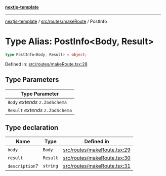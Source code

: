 [**nextjs-template**](../../../../README.md)

---

[nextjs-template](../../../../README.md) / [src/routes/makeRoute](../README.md) / PostInfo

# Type Alias: PostInfo\<Body, Result\>

```ts
type PostInfo<Body, Result> = object;
```

Defined in: [src/routes/makeRoute.tsx:28](https://github.com/Its-Satyajit/nextjs-template/blob/a020f2e64682696d16eea8be5c54d400aa09764e/src/routes/makeRoute.tsx#L28)

## Type Parameters

| Type Parameter                   |
| -------------------------------- |
| `Body` _extends_ `z.ZodSchema`   |
| `Result` _extends_ `z.ZodSchema` |

## Type declaration

| Name                                    | Type     | Defined in                                                                                                                                                |
| --------------------------------------- | -------- | --------------------------------------------------------------------------------------------------------------------------------------------------------- |
| <a id="body"></a> `body`                | `Body`   | [src/routes/makeRoute.tsx:29](https://github.com/Its-Satyajit/nextjs-template/blob/a020f2e64682696d16eea8be5c54d400aa09764e/src/routes/makeRoute.tsx#L29) |
| <a id="result"></a> `result`            | `Result` | [src/routes/makeRoute.tsx:30](https://github.com/Its-Satyajit/nextjs-template/blob/a020f2e64682696d16eea8be5c54d400aa09764e/src/routes/makeRoute.tsx#L30) |
| <a id="description"></a> `description`? | `string` | [src/routes/makeRoute.tsx:31](https://github.com/Its-Satyajit/nextjs-template/blob/a020f2e64682696d16eea8be5c54d400aa09764e/src/routes/makeRoute.tsx#L31) |
